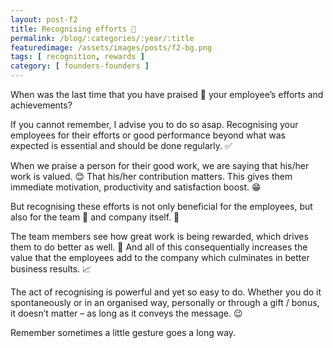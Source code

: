 ```yaml
---
layout: post-f2
title: Recognising efforts 💪
permalink: /blog/:categories/:year/:title
featuredimage: /assets/images/posts/f2-bg.png
tags: [ recognition, rewards ]
category: [ founders-founders ]
---
```


When was the last time that you have praised 🙌  your employee’s efforts and achievements?

If you cannot remember, I advise you to do so asap. Recognising your employees for their efforts or good performance beyond what was expected is essential and should be done regularly. ✅

When we praise a person for their good work, we are saying that his/her work is valued. 😊  That his/her contribution matters. This gives them immediate motivation, productivity and satisfaction boost. 😁

But recognising these efforts is not only beneficial for the employees, but also for the team 👥  and company itself. 🏢

The team members see how great work is being rewarded, which drives them to do better as well. 💪  And all of this consequentially increases the value that the employees add to the company which culminates in better business results. 📈

The act of recognising is powerful and yet so easy to do. Whether you do it spontaneously or in an organised way, personally or through a gift / bonus, it doesn’t matter – as long as it conveys the message. 😉

Remember sometimes a little gesture goes a long way.